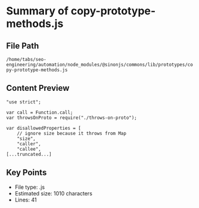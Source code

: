 # Summary of copy-prototype-methods.js
  
## File Path
`/home/tabs/seo-engineering/automation/node_modules/@sinonjs/commons/lib/prototypes/copy-prototype-methods.js`

## Content Preview
```
"use strict";

var call = Function.call;
var throwsOnProto = require("./throws-on-proto");

var disallowedProperties = [
    // ignore size because it throws from Map
    "size",
    "caller",
    "callee",
[...truncated...]
```

## Key Points
- File type: .js
- Estimated size: 1010 characters
- Lines: 41
